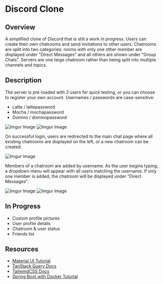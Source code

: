 # Discord Clone
## Overview
A simplified clone of Discord that is still a work in progress. Users can create their own chatrooms and send invitations to other users. Chatrooms are split into two categories: rooms with only one other member are displayed under "Direct Messages" and all others are shown under "Group Chats". Servers are one large chatroom rather than being split into multiple channels and topics.
## Description
The server is pre-loaded with 3 users for quick testing, or you can choose to register your own account. Usernames / passwords are case-sensitive:
- Latte / lattepassword
- Mocha / mochapassword
- Domino / dominopassword

![Imgur Image](https://imgur.com/LSV2GPR.png) 
![Imgur Image](https://imgur.com/SEpCiYg.png)

On successful login, users are redirected to the main chat page where all existing chatrooms are displayed on the left, or a new chatroom can be created.

![Imgur Image](https://imgur.com/IhV7E6e.png)

Members of a chatroom are added by username. As the user begins typing, a dropdown menu will appear with all users matching the username. If only one member is added, the chatroom will be displayed under "Direct Messages".

![Imgur Image](https://imgur.com/xTJ2bmi.png)
![Imgur Image](https://imgur.com/Z850nzr.png)

## In Progress
- Custom profile pictures
- User profile details
- Chatroom & user status
- Friends list

## Resources
- [Material UI Tutorial](https://mui.com/material-ui/getting-started/learn/)
- [TanStack Query Docs](https://tanstack.com/query/latest/docs/framework/react/overview)
- [TailwindCSS Docs](https://tailwindcss.com/docs/styling-with-utility-classes)
- [Spring Boot with Docker Tutorial](https://spring.io/guides/gs/spring-boot-docker)
